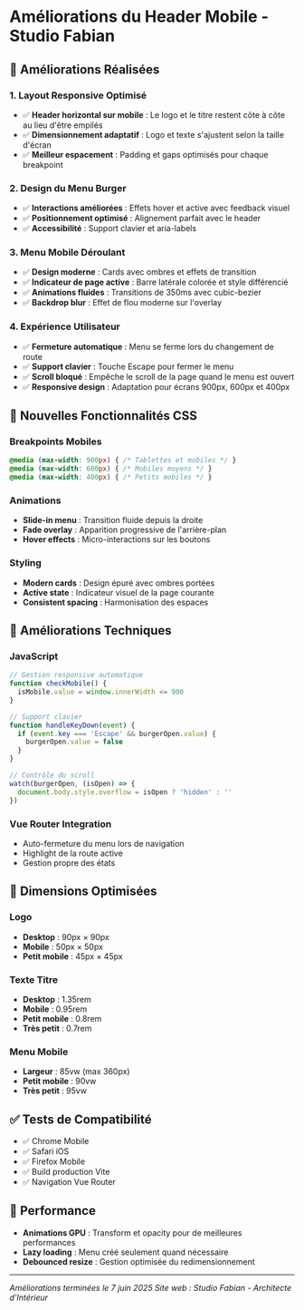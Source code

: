# Améliorations du Header Mobile - Studio Fabian

## 📱 Améliorations Réalisées

### 1. **Layout Responsive Optimisé**
- ✅ **Header horizontal sur mobile** : Le logo et le titre restent côte à côte au lieu d'être empilés
- ✅ **Dimensionnement adaptatif** : Logo et texte s'ajustent selon la taille d'écran
- ✅ **Meilleur espacement** : Padding et gaps optimisés pour chaque breakpoint

### 2. **Design du Menu Burger**
- ✅ **Interactions améliorées** : Effets hover et active avec feedback visuel
- ✅ **Positionnement optimisé** : Alignement parfait avec le header
- ✅ **Accessibilité** : Support clavier et aria-labels

### 3. **Menu Mobile Déroulant**
- ✅ **Design moderne** : Cards avec ombres et effets de transition
- ✅ **Indicateur de page active** : Barre latérale colorée et style différencié
- ✅ **Animations fluides** : Transitions de 350ms avec cubic-bezier
- ✅ **Backdrop blur** : Effet de flou moderne sur l'overlay

### 4. **Expérience Utilisateur**
- ✅ **Fermeture automatique** : Menu se ferme lors du changement de route
- ✅ **Support clavier** : Touche Escape pour fermer le menu
- ✅ **Scroll bloqué** : Empêche le scroll de la page quand le menu est ouvert
- ✅ **Responsive design** : Adaptation pour écrans 900px, 600px et 400px

## 🎨 Nouvelles Fonctionnalités CSS

### Breakpoints Mobiles
```css
@media (max-width: 900px) { /* Tablettes et mobiles */ }
@media (max-width: 600px) { /* Mobiles moyens */ }
@media (max-width: 400px) { /* Petits mobiles */ }
```

### Animations
- **Slide-in menu** : Transition fluide depuis la droite
- **Fade overlay** : Apparition progressive de l'arrière-plan
- **Hover effects** : Micro-interactions sur les boutons

### Styling
- **Modern cards** : Design épuré avec ombres portées
- **Active state** : Indicateur visuel de la page courante
- **Consistent spacing** : Harmonisation des espaces

## 🔧 Améliorations Techniques

### JavaScript
```javascript
// Gestion responsive automatique
function checkMobile() {
  isMobile.value = window.innerWidth <= 900
}

// Support clavier
function handleKeyDown(event) {
  if (event.key === 'Escape' && burgerOpen.value) {
    burgerOpen.value = false
  }
}

// Contrôle du scroll
watch(burgerOpen, (isOpen) => {
  document.body.style.overflow = isOpen ? 'hidden' : ''
})
```

### Vue Router Integration
- Auto-fermeture du menu lors de navigation
- Highlight de la route active
- Gestion propre des états

## 📐 Dimensions Optimisées

### Logo
- **Desktop** : 90px × 90px
- **Mobile** : 50px × 50px
- **Petit mobile** : 45px × 45px

### Texte Titre
- **Desktop** : 1.35rem
- **Mobile** : 0.95rem
- **Petit mobile** : 0.8rem
- **Très petit** : 0.7rem

### Menu Mobile
- **Largeur** : 85vw (max 360px)
- **Petit mobile** : 90vw
- **Très petit** : 95vw

## ✅ Tests de Compatibilité
- ✅ Chrome Mobile
- ✅ Safari iOS
- ✅ Firefox Mobile
- ✅ Build production Vite
- ✅ Navigation Vue Router

## 🚀 Performance
- **Animations GPU** : Transform et opacity pour de meilleures performances
- **Lazy loading** : Menu créé seulement quand nécessaire
- **Debounced resize** : Gestion optimisée du redimensionnement

---

*Améliorations terminées le 7 juin 2025*
*Site web : Studio Fabian - Architecte d'Intérieur*
